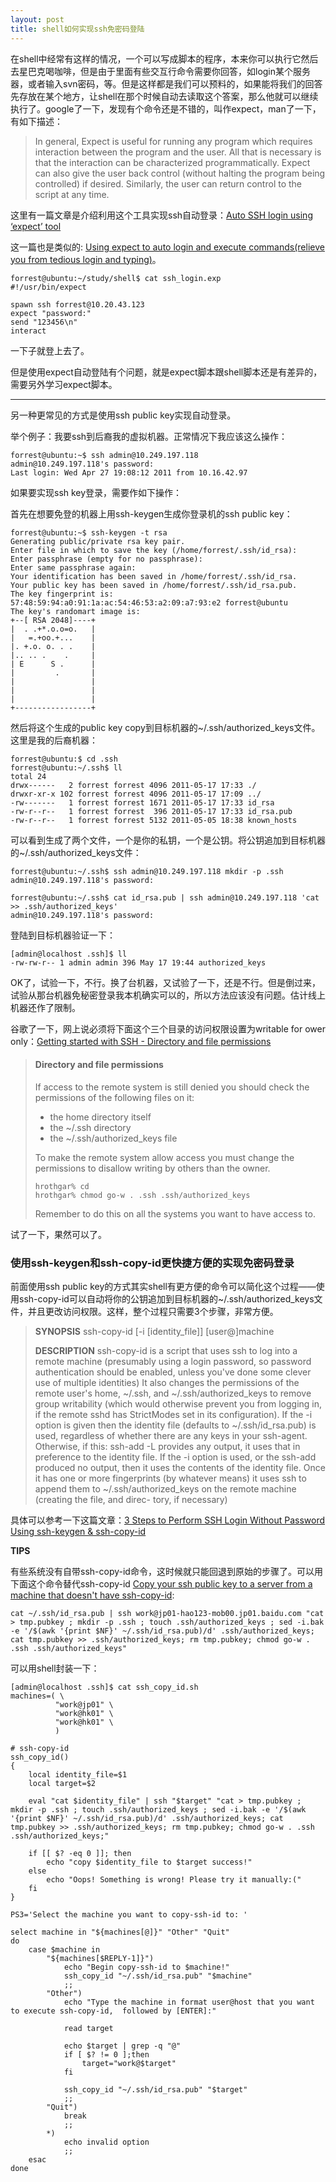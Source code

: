 ```yaml
---
layout: post
title: shell如何实现ssh免密码登陆
---
```



在shell中经常有这样的情况，一个可以写成脚本的程序，本来你可以执行它然后去星巴克喝咖啡，但是由于里面有些交互行命令需要你回答，如login某个服务器，或者输入svn密码，等。但是这样都是我们可以预料的，如果能将我们的回答先存放在某个地方，让shell在那个时候自动去读取这个答案，那么他就可以继续执行了。google了一下，发现有个命令还是不错的，叫作expect，man了一下，有如下描述：
> In general, Expect is useful for running  any  program  which  requires interaction between the program and the user.  All that is necessary is that the interaction can be characterized programmatically.  Expect can also give the user back control (without halting the program being controlled) if desired.  Similarly, the user can  return  control  to  the script at any time.

这里有一篇文章是介绍利用这个工具实现ssh自动登录：[Auto SSH login using ‘expect’ tool](http://www.techpulp.com/blog/2009/02/auto-ssh-login-using-expect-tool/)

这一篇也是类似的: [Using expect to auto login and execute commands(relieve you from tedious login and typing)](http://www.doxer.org/learn-linux/using-expect-to-auto-login-and-execute-commandsrelieve-you-from-tedious-login-and-typing/)。

    forrest@ubuntu:~/study/shell$ cat ssh_login.exp 
    #!/usr/bin/expect
    
    spawn ssh forrest@10.20.43.123
    expect "password:"
    send "123456\n"
    interact

一下子就登上去了。

但是使用expect自动登陆有个问题，就是expect脚本跟shell脚本还是有差异的，需要另外学习expect脚本。

---

另一种更常见的方式是使用ssh public key实现自动登录。

举个例子：我要ssh到后裔我的虚拟机器。正常情况下我应该这么操作：

    forrest@ubuntu:~$ ssh admin@10.249.197.118
    admin@10.249.197.118's password: 
    Last login: Wed Apr 27 19:08:12 2011 from 10.16.42.97

如果要实现ssh key登录，需要作如下操作：

首先在想要免登的机器上用ssh-keygen生成你登录机的ssh public key：

    forrest@ubuntu:~$ ssh-keygen -t rsa
    Generating public/private rsa key pair.
    Enter file in which to save the key (/home/forrest/.ssh/id_rsa): 
    Enter passphrase (empty for no passphrase): 
    Enter same passphrase again: 
    Your identification has been saved in /home/forrest/.ssh/id_rsa.
    Your public key has been saved in /home/forrest/.ssh/id_rsa.pub.
    The key fingerprint is:
    57:48:59:94:a0:91:1a:ac:54:46:53:a2:09:a7:93:e2 forrest@ubuntu
    The key's randomart image is:
    +--[ RSA 2048]----+
    |  . .+*.o.o=o.   |
    |   =.+oo.+...    |
    |. +.o. o. . .    |
    |.. .. .    .     |
    | E      S .      |
    |         .       |
    |                 |
    |                 |
    |                 |
    +-----------------+

然后将这个生成的public key copy到目标机器的~/.ssh/authorized_keys文件。这里是我的后裔机器：

    forrest@ubuntu:$ cd .ssh
    forrest@ubuntu:~/.ssh$ ll
    total 24
    drwx------   2 forrest forrest 4096 2011-05-17 17:33 ./
    drwxr-xr-x 102 forrest forrest 4096 2011-05-17 17:09 ../
    -rw-------   1 forrest forrest 1671 2011-05-17 17:33 id_rsa
    -rw-r--r--   1 forrest forrest  396 2011-05-17 17:33 id_rsa.pub
    -rw-r--r--   1 forrest forrest 5132 2011-05-05 18:38 known_hosts
    
可以看到生成了两个文件，一个是你的私钥，一个是公钥。将公钥追加到目标机器的~/.ssh/authorized_keys文件：
    
    forrest@ubuntu:~/.ssh$ ssh admin@10.249.197.118 mkdir -p .ssh
    admin@10.249.197.118's password:
 
    forrest@ubuntu:~/.ssh$ cat id_rsa.pub | ssh admin@10.249.197.118 'cat >> .ssh/authorized_keys'
    admin@10.249.197.118's password:  

登陆到目标机器验证一下：

    [admin@localhost .ssh]$ ll
    -rw-rw-r-- 1 admin admin 396 May 17 19:44 authorized_keys

OK了，试验一下，不行。换了台机器，又试验了一下，还是不行。但是倒过来，试验从那台机器免秘密登录我本机确实可以的，所以方法应该没有问题。估计线上机器还作了限制。

谷歌了一下，网上说必须将下面这个三个目录的访问权限设置为writable for ower only：[Getting started with SSH - Directory and file permissions](https://kimmo.suominen.com/docs/ssh/#chmod)

> #### Directory and file permissions
> 
> If access to the remote system is still denied you should check the permissions of the following files on it:
>
>   * the home directory itself
>   * the ~/.ssh directory
>   * the ~/.ssh/authorized_keys file
>
> To make the remote system allow access you must change the permissions to disallow writing by others than the owner.
> 
>     hrothgar% cd
>     hrothgar% chmod go-w . .ssh .ssh/authorized_keys
>
> Remember to do this on all the systems you want to have access to.

试了一下，果然可以了。

### 使用ssh-keygen和ssh-copy-id更快捷方便的实现免密码登录

前面使用ssh public key的方式其实shell有更方便的命令可以简化这个过程——使用ssh-copy-id可以自动将你的公钥追加到目标机器的~/.ssh/authorized_keys文件，并且更改访问权限。这样，整个过程只需要3个步骤，非常方便。

> **SYNOPSIS**
>       ssh-copy-id [-i [identity_file]] [user@]machine
>
> **DESCRIPTION**
>   ssh-copy-id  is a script that uses ssh to log into a remote machine (presumably using a login password, so password authentication should be
>   enabled, unless you've done some clever use of multiple identities) It also changes the permissions of the remote user's home,  ~/.ssh,  and
>   ~/.ssh/authorized_keys  to  remove  group writability (which would otherwise prevent you from logging in, if the remote sshd has StrictModes
>   set in its configuration).  If the -i option is given then the identity file (defaults to ~/.ssh/id_rsa.pub) is used, regardless of  whether
>   there  are any keys in your ssh-agent.  Otherwise, if this:       ssh-add -L provides any output, it uses that in preference to the identity
>   file.  If the -i option is used, or the ssh-add produced no output, then it uses the contents of the identity file.  Once it has one or more
>   fingerprints  (by  whatever means) it uses ssh to append them to ~/.ssh/authorized_keys on the remote machine (creating the file, and direc-
>   tory, if necessary)

具体可以参考一下这篇文章：[3 Steps to Perform SSH Login Without Password Using ssh-keygen & ssh-copy-id](http://www.thegeekstuff.com/2008/11/3-steps-to-perform-ssh-login-without-password-using-ssh-keygen-ssh-copy-id/)

**TIPS**

有些系统没有自带ssh-copy-id命令，这时候就只能回退到原始的步骤了。可以用下面这个命令替代ssh-copy-id [Copy your ssh public key to a server from a machine that doesn't have ssh-copy-id](http://www.commandlinefu.com/commands/view/188/copy-your-ssh-public-key-to-a-server-from-a-machine-that-doesnt-have-ssh-copy-id):

    cat ~/.ssh/id_rsa.pub | ssh work@jp01-hao123-mob00.jp01.baidu.com "cat > tmp.pubkey ; mkdir -p .ssh ; touch .ssh/authorized_keys ; sed -i.bak -e '/$(awk '{print $NF}' ~/.ssh/id_rsa.pub)/d' .ssh/authorized_keys; cat tmp.pubkey >> .ssh/authorized_keys; rm tmp.pubkey; chmod go-w . .ssh .ssh/authorized_keys"


可以用shell封装一下：

    [admin@localhost .ssh]$ cat ssh_copy_id.sh
    machines=( \
              "work@jp01" \
              "work@hk01" \
              "work@hk01" \
              )

    # ssh-copy-id 
    ssh_copy_id()
    {
        local identity_file=$1
        local target=$2

        eval "cat $identity_file" | ssh "$target" "cat > tmp.pubkey ; mkdir -p .ssh ; touch .ssh/authorized_keys ; sed -i.bak -e '/$(awk '{print $NF}' ~/.ssh/id_rsa.pub)/d' .ssh/authorized_keys; cat tmp.pubkey >> .ssh/authorized_keys; rm tmp.pubkey; chmod go-w . .ssh .ssh/authorized_keys;"

        if [[ $? -eq 0 ]]; then
            echo "copy $identity_file to $target success!"
        else
            echo "Oops! Something is wrong! Please try it manually:("
        fi
    }

    PS3='Select the machine you want to copy-ssh-id to: '

    select machine in "${machines[@]}" "Other" "Quit"
    do
        case $machine in 
            "${machines[$REPLY-1]}")
                echo "Begin copy-ssh-id to $machine!"
                ssh_copy_id "~/.ssh/id_rsa.pub" "$machine"
                ;;
            "Other")
                echo "Type the machine in format user@host that you want to execute ssh-copy-id,  followed by [ENTER]:"

                read target

                echo $target | grep -q "@"
                if [ $? != 0 ];then
                    target="work@$target"
                fi

                ssh_copy_id "~/.ssh/id_rsa.pub" "$target"
                ;;
            "Quit")
                break
                ;;
            *) 
                echo invalid option
                ;;
        esac
    done

